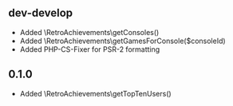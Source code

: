 ## dev-develop

- Added \RetroAchievements\getConsoles()
- Added \RetroAchievements\getGamesForConsole($consoleId)
- Added PHP-CS-Fixer for PSR-2 formatting

## 0.1.0

- Added \RetroAchievements\getTopTenUsers()
